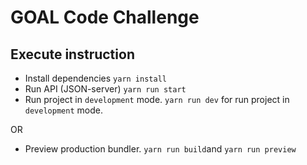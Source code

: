 # GOAL Code Challenge

## Execute instruction

- Install dependencies
```yarn install```
- Run API (JSON-server)
```yarn run start```
- Run project in `development` mode.
```yarn run dev``` for run project in `development` mode.

OR

- Preview production bundler.
```yarn run build```and ```yarn run preview```
